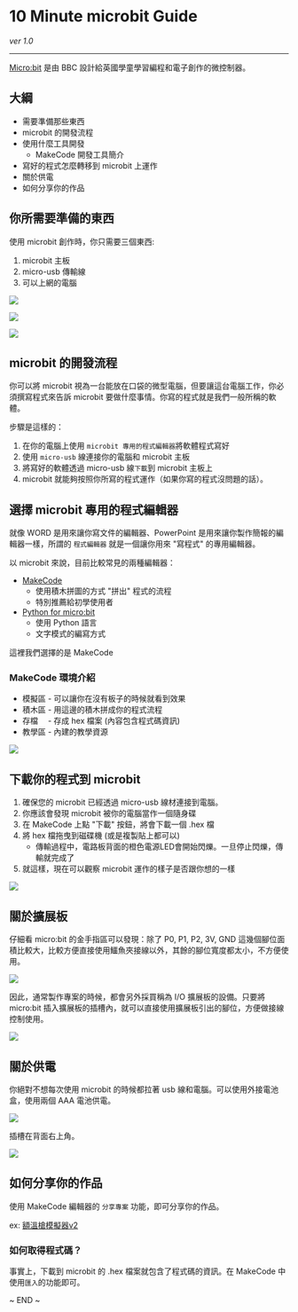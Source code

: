 # 10 Minute microbit Guide

*ver 1.0*

---

[Micro:bit](https://microbit.org) 是由 BBC 設計給英國學童學習編程和電子創作的微控制器。


## 大綱

* 需要準備那些東西
* microbit 的開發流程
* 使用什麼工具開發
	* MakeCode 開發工具簡介
* 寫好的程式怎麼轉移到 microbit 上運作
* 關於供電
* 如何分享你的作品


## 你所需要準備的東西

使用 microbit 創作時，你只需要三個東西:

1. microbit 主板
2. micro-usb 傳輸線
3. 可以上網的電腦

![](../images/mb-01.jpg)

![](../images/usb-02.jpg)

![](../images/laptop.jpg)


## microbit 的開發流程

你可以將 microbit 視為一台能放在口袋的微型電腦，但要讓這台電腦工作，你必須撰寫程式來告訴 microbit 要做什麼事情。你寫的程式就是我們一般所稱的軟體。

步驟是這樣的：

1. 在你的電腦上使用 `microbit 專用的程式編輯器`將軟體程式寫好
2. 使用 `micro-usb` 線連接你的電腦和 microbit 主板
3. 將寫好的軟體透過 micro-usb 線`下載`到 microbit 主板上
4. microbit 就能夠按照你所寫的程式運作（如果你寫的程式沒問題的話）。


## 選擇 microbit 專用的程式編輯器

就像 WORD 是用來讓你寫文件的編輯器、PowerPoint 是用來讓你製作簡報的編輯器一樣，所謂的 `程式編輯器` 就是一個讓你用來 "寫程式" 的專用編輯器。

以 microbit 來說，目前比較常見的兩種編輯器：

* [MakeCode](https://makecode.microbit.org/)
	* 使用積木拼圖的方式 "拼出" 程式的流程
	* 特別推薦給初學使用者
* [Python for micro:bit](https://python.microbit.org/v/2.0)
	* 使用 Python 語言
	* 文字模式的編寫方式

這裡我們選擇的是 MakeCode

### MakeCode 環境介紹

* 模擬區 - 可以讓你在沒有板子的時候就看到效果
* 積木區 - 用這邊的積木拼成你的程式流程
* 存檔 　- 存成 hex 檔案 (內容包含程式碼資訊)
* 教學區 - 內建的教學資源

![](../images/makecode-01.png)


## 下載你的程式到 microbit

1. 確保您的 microbit 已經透過 micro-usb 線材連接到電腦。
2. 你應該會發現 microbit 被你的電腦當作一個隨身碟
3. 在 MakeCode 上點 "下載" 按鈕，將會下載一個 .hex 檔
4. 將 hex 檔拖曳到磁碟機 (或是複製貼上都可以)
	* 傳輸過程中，電路板背面的橙色電源LED會開始閃爍。一旦停止閃爍，傳輸就完成了
5. 就這樣，現在可以觀察 microbit 運作的樣子是否跟你想的一樣

![](../images/program.gif)


## 關於擴展板

仔細看 micro:bit 的金手指區可以發現：除了 P0, P1, P2, 3V, GND 這幾個腳位面積比較大，比較方便直接使用鱷魚夾接線以外，其餘的腳位寬度都太小，不方便使用。

![](../images/alligator-clips.jpg)

因此，通常製作專案的時候，都會另外採買稱為 I/O 擴展板的設備。只要將 micro:bit 插入擴展板的插槽內，就可以直接使用擴展板引出的腳位，方便做接線控制使用。

![](../images/expansion-01.jpg)


## 關於供電

你絕對不想每次使用 microbit 的時候都拉著 usb 線和電腦。可以使用外接電池盒，使用兩個 AAA 電池供電。

![](../images/battery.jpg)

插槽在背面右上角。

![](../images/mb-02.jpg)


## 如何分享你的作品

使用 MakeCode 編輯器的 `分享專案` 功能，即可分享你的作品。

ex: [額溫槍模擬器v2](https://makecode.microbit.org/_JxsbYaXXLLJv)


### 如何取得程式碼？

事實上，下載到 microbit 的 .hex 檔案就包含了程式碼的資訊。在 MakeCode 中使用`匯入`的功能即可。

~ END ~
